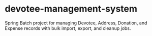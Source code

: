 # devotee-management-system
Spring Batch project for managing Devotee, Address, Donation, and Expense records with bulk import, export, and cleanup jobs.
